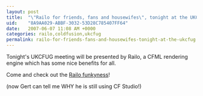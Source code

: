 ```yaml
---
layout: post
title:  "\"Railo for friends, fans and housewifes\", tonight at the UKCFUG"
uid:	"8A9AA029-ABBF-3032-53D28C785407FF64"
date:   2007-06-07 11:08 AM +0000
categories: railo,coldfusion,ukcfug
permalink: railo-for-friends-fans-and-housewifes-tonight-at-the-ukcfug
---
```

Tonight's UKCFUG meeting will be presented by Railo, a CFML rendering engine which has some nice benefits for all.

Come and check out the <a href="http://www.ukcfug.org/index.cfm?objectid=E7AEA8D4-F1FF-921E-188199F7362C5A39">Railo funkyness</a>!

(now Gert can tell me WHY he is still using CF Studio!)